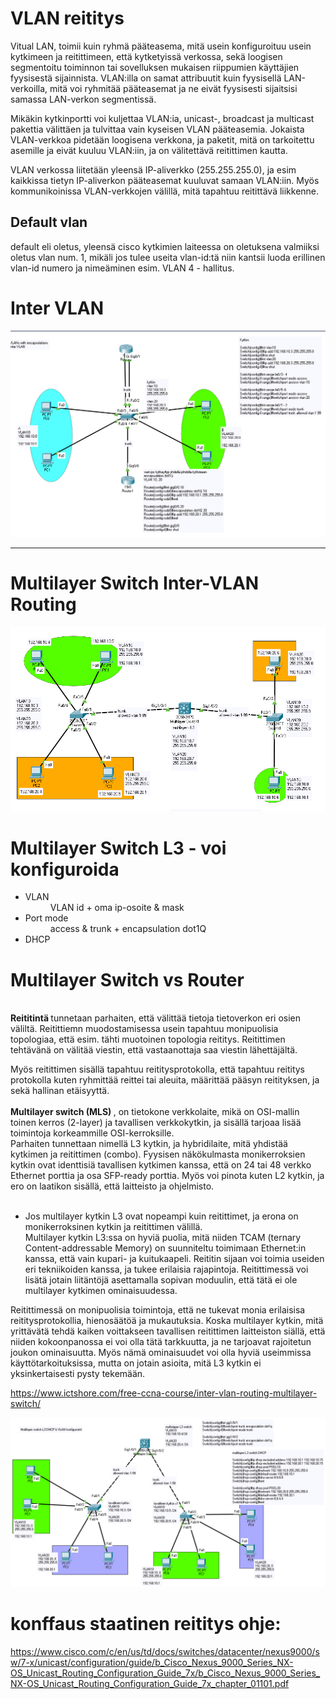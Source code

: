 <h1>VLAN reititys</h1>

Vitual LAN, toimii kuin ryhmä pääteasema, mitä usein konfiguroituu usein kytkimeen ja reitittimeen, että kytketyissä verkossa, sekä loogisen segmentoitu toiminnon tai sovelluksen mukaisen riippumien käyttäjien fyysisestä sijainnista. VLAN:illa on samat attribuutit kuin fyysisellä LAN-verkoilla, mitä voi ryhmitää pääteasemat ja ne eivät fyysisesti sijaitsisi samassa LAN-verkon segmentissä.

Mikäkin kytkinportti voi kuljettaa VLAN:ia, unicast-, broadcast ja multicast pakettia välittäen ja tulvittaa vain kyseisen VLAN pääteasemia. Jokaista VLAN-verkkoa pidetään loogisena verkkona, ja paketit, mitä on tarkoitettu asemille ja eivät kuuluu VLAN:iin, ja on välitettävä reitittimen kautta.

VLAN verkossa liitetään yleensä IP-aliverkko (255.255.255.0), ja esim kaikkissa tietyn IP-aliverkon pääteasemat kuuluvat samaan VLAN:iin. Myös kommunikoinissa VLAN-verkkojen välillä, mitä tapahtuu reitittävä liikkenne.

## Default vlan

default eli oletus, yleensä cisco kytkimien laiteessa on oletuksena valmiiksi oletus vlan num. 1, mikäli jos tulee useita vlan-id:tä niin kantsii luoda erillinen vlan-id numero ja nimeäminen esim. VLAN 4 - hallitus.

# Inter VLAN

![Alt text](InterVLAN.PNG?raw=true "None")

<hr>

# Multilayer Switch Inter-VLAN Routing

![Alt text](VLAN-inter-Multilayer.PNG?raw=true "None")

# Multilayer Switch L3 - voi konfiguroida
<ul>
  <li>VLAN</li>
    <dd>VLAN id + oma ip-osoite & mask </dd>
  <li>Port mode</li>
    <dd>access & trunk + encapsulation dot1Q </dd>
  <li>DHCP</li>
    <dd></dd>
</ul>

# Multilayer Switch vs Router
<br>
<b> Reititintä  </b> tunnetaan parhaiten, että välittää tietoja tietoverkon eri osien väliltä. Reitittiemn muodostamisessa usein tapahtuu monipuolisia topologiaa, että esim.  tähti muotoinen topologia reititys. Reitittimen tehtävänä on välitää viestin, että vastaanottaja saa viestin lähettäjältä. 

Myös reitittimen sisällä tapahtuu reititysprotokolla, että tapahtuu reititys protokolla kuten ryhmittää reittei tai aleuita, määrittää pääsyn reitityksen, ja sekä hallinan etäisyyttä. 
<br><br>
<b>Multilayer switch (MLS) </b>, on tietokone verkkolaite, mikä on OSI-mallin toinen kerros (2-layer) ja tavallisen verkkokytkin, ja sisällä tarjoaa lisää toimintoja korkeammille OSI-kerroksille.
<br>
Parhaiten tunnettaan nimellä L3 kytkin, ja hybridilaite, mitä yhdistää kytkimen ja reitittimen (combo). Fyysisen näkökulmasta monikerroksien kytkin ovat identtisiä tavallisen kytkimen kanssa, että on 24 tai 48 verkko Ethernet porttia ja osa SFP-ready porttia. Myös voi pinota kuten L2 kytkin, ja ero on laatikon sisällä, että laitteisto ja ohjelmisto. <br><br>

- Jos multilayer kytkin L3 ovat nopeampi kuin reitittimet, ja erona on monikerroksinen kytkin ja reitittimen välillä. <br>
Multilayer kytkin L3:ssa on hyviä puolia, mitä niiden TCAM (ternary Content-addressable Memory) on suunniteltu toimimaan Ethernet:in kanssa, että vain kupari- ja kuitukaapeli. Reititin sijaan voi toimia useiden eri tekniikoiden kanssa, ja tukee erilaisia rajapintoja. Reitittimessä voi lisätä jotain liitäntöjä asettamalla sopivan moduulin, että tätä ei ole multilayer kytkimen ominaisuudessa.

Reitittimessä on monipuolisia toimintoja, että ne tukevat monia erilaisisa reititysprotokollia, hienosäätöä ja mukautuksia. Koska multilayer kytkin, mitä yrittävätä tehdä kaiken voittakseen tavallisen reitittimen laitteiston siällä, että niiden kokoonpanossa ei voi olla tätä tarkkuutta, ja ne tarjoavat rajoitetun joukon ominaisuutta. Myös nämä ominaisuudet voi olla hyviä useimmissa käyttötarkoituksissa, mutta on jotain asioita, mitä L3 kytkin ei yksinkertaisesti pysty tekemään.

https://www.ictshore.com/free-ccna-course/inter-vlan-routing-multilayer-switch/

![Alt text](Multilayer-Switch-DHCP-VLANs.PNG?raw=true "None")

# konffaus staatinen reititys ohje:
https://www.cisco.com/c/en/us/td/docs/switches/datacenter/nexus9000/sw/7-x/unicast/configuration/guide/b_Cisco_Nexus_9000_Series_NX-OS_Unicast_Routing_Configuration_Guide_7x/b_Cisco_Nexus_9000_Series_NX-OS_Unicast_Routing_Configuration_Guide_7x_chapter_01101.pdf <br>
